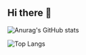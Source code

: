 ## Hi there 👋

![Anurag's GitHub stats](https://github-readme-stats.vercel.app/api?username=jyk0619&show_icons=true&theme=radical)


![Top Langs](https://github-readme-stats.vercel.app/api/top-langs/?username=jyk0619&layout=compact)

<!--
**jyk0619/jyk0619** is a ✨ _special_ ✨ repository because its `README.md` (this file) appears on your GitHub profile.

Here are some ideas to get you started:

- 🔭 I’m currently working on ...
- 🌱 I’m currently learning ...
- 👯 I’m looking to collaborate on ...
- 🤔 I’m looking for help with ...
- 💬 Ask me about ...
- 📫 How to reach me: ...
- 😄 Pronouns: ...
- ⚡ Fun fact: ...
-->
